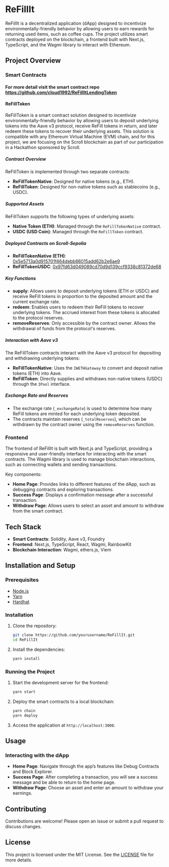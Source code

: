 # ReFillIt

ReFillIt is a decentralized application (dApp) designed to incentivize environmentally-friendly behavior by allowing users to earn rewards for returning used items, such as coffee cups. The project utilizes smart contracts deployed on the blockchain, a frontend built with Next.js, TypeScript, and the Wagmi library to interact with Ethereum.

## Project Overview

### Smart Contracts

#### For more detail visit the smart contract repo https://github.com/cloud1992/ReFillItLendingToken

#### ReFillToken

ReFillToken is a smart contract solution designed to incentivize environmentally-friendly behavior by allowing users to deposit underlying tokens into the Aave v3 protocol, receive ReFill tokens in return, and later redeem these tokens to recover their underlying assets. This solution is compatible with any Ethereum Virtual Machine (EVM) chain, and for this project, we are focusing on the Scroll blockchain as part of our participation in a Hackathon sponsored by Scroll.

##### Contract Overview

ReFillToken is implemented through two separate contracts:

- **ReFillTokenNative**: Designed for native tokens (e.g., ETH).
- **ReFillToken**: Designed for non-native tokens such as stablecoins (e.g., USDC).

##### Supported Assets

ReFillToken supports the following types of underlying assets:

- **Native Token (ETH)**: Managed through the `ReFillTokenNative` contract.
- **USDC (USD Coin)**: Managed through the `ReFillToken` contract.

##### Deployed Contracts on Scroll-Sepolia

- **ReFillTokenNative (ETH)**: [0x5e5713a0d915701f464debb66015add62b2e6ae9](https://sepolia.scrollscan.com/address/0x5e5713a0d915701f464debb66015add62b2e6ae9)
- **ReFillTokenUSDC**: [0x97fd63d049089cd70d9d139ccf9338c81372de68](https://sepolia.scrollscan.com/address/0x97fd63d049089cd70d9d139ccf9338c81372de68)

##### Key Functions

- **supply**: Allows users to deposit underlying tokens (ETH or USDC) and receive ReFill tokens in proportion to the deposited amount and the current exchange rate.
- **redeem**: Enables users to redeem their ReFill tokens to recover underlying tokens. The accrued interest from these tokens is allocated to the protocol reserves.
- **removeReserves**: Only accessible by the contract owner. Allows the withdrawal of funds from the protocol's reserves.

##### Interaction with Aave v3

The ReFillToken contracts interact with the Aave v3 protocol for depositing and withdrawing underlying tokens:

- **ReFillTokenNative**: Uses the `IWETHGateway` to convert and deposit native tokens (ETH) into Aave.
- **ReFillToken**: Directly supplies and withdraws non-native tokens (USDC) through the `IPool` interface.

##### Exchange Rate and Reserves

- The exchange rate (`_exchangeRate`) is used to determine how many ReFill tokens are minted for each underlying token deposited.
- The contracts maintain reserves (`_totalReserves`), which can be withdrawn by the contract owner using the `removeReserves` function.

### Frontend

The frontend of ReFillIt is built with Next.js and TypeScript, providing a responsive and user-friendly interface for interacting with the smart contracts. The Wagmi library is used to manage blockchain interactions, such as connecting wallets and sending transactions.

Key components:

- **Home Page**: Provides links to different features of the dApp, such as debugging contracts and exploring transactions.
- **Success Page**: Displays a confirmation message after a successful transaction.
- **Withdraw Page**: Allows users to select an asset and amount to withdraw from the smart contract.

## Tech Stack

- **Smart Contracts**: Solidity, Aave v3, Foundry
- **Frontend**: Next.js, TypeScript, React, Wagmi, RainbowKit
- **Blockchain Interaction**: Wagmi, ethers.js, Viem

## Installation and Setup

### Prerequisites

- [Node.js](https://nodejs.org/)
- [Yarn](https://yarnpkg.com/)
- [Hardhat](https://hardhat.org/)

### Installation

1. Clone the repository:

   ```bash
   git clone https://github.com/yourusername/ReFillIt.git
   cd ReFillIt
   ```

2. Install the dependencies:

   ```bash
   yarn install
   ```

### Running the Project

1. Start the development server for the frontend:

   ```bash
   yarn start
   ```

2. Deploy the smart contracts to a local blockchain:

   ```bash
   yarn chain
   yarn deploy
   ```

3. Access the application at `http://localhost:3000`.

## Usage

### Interacting with the dApp

- **Home Page**: Navigate through the app’s features like Debug Contracts and Block Explorer.
- **Success Page**: After completing a transaction, you will see a success message and be able to return to the home page.
- **Withdraw Page**: Choose an asset and enter an amount to withdraw your earnings.

## Contributing

Contributions are welcome! Please open an issue or submit a pull request to discuss changes.

## License

This project is licensed under the MIT License. See the [LICENSE](./LICENSE) file for more details.
